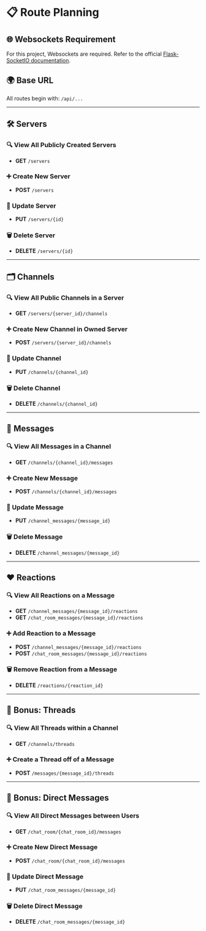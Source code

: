 # 📋 Route Planning

## 🌐 Websockets Requirement
For this project, Websockets are required. Refer to the official [Flask-SocketIO documentation](https://flask-socketio.readthedocs.io/en/latest/).

## 🌍 Base URL
All routes begin with: `/api/...`

---

## 🛠️ Servers

### 🔍 View All Publicly Created Servers
- **GET** `/servers`

### ➕ Create New Server
- **POST** `/servers`

### 📝 Update Server
- **PUT** `/servers/{id}`

### 🗑️ Delete Server
- **DELETE** `/servers/{id}`

---

## 🗂️ Channels

### 🔍 View All Public Channels in a Server
- **GET** `/servers/{server_id}/channels`

### ➕ Create New Channel in Owned Server
- **POST** `/servers/{server_id}/channels`

### 📝 Update Channel
- **PUT** `/channels/{channel_id}`

### 🗑️ Delete Channel
- **DELETE** `/channels/{channel_id}`

---

## 💬 Messages

### 🔍 View All Messages in a Channel
- **GET** `/channels/{channel_id}/messages`

### ➕ Create New Message
- **POST** `/channels/{channel_id}/messages`

### 📝 Update Message
- **PUT** `/channel_messages/{message_id}`

### 🗑️ Delete Message
- **DELETE** `/channel_messages/{message_id}`

---

## ❤️ Reactions

### 🔍 View All Reactions on a Message
- **GET** `/channel_messages/{message_id}/reactions`
- **GET** `/chat_room_messages/{message_id}/reactions`

### ➕ Add Reaction to a Message
- **POST** `/channel_messages/{message_id}/reactions`
- **POST** `/chat_room_messages/{message_id}/reactions`

### 🗑️ Remove Reaction from a Message
- **DELETE** `/reactions/{reaction_id}`

---

## 🎁 Bonus: Threads

### 🔍 View All Threads within a Channel
- **GET** `/channels/threads`

### ➕ Create a Thread off of a Message
- **POST** `/messages/{message_id}/threads`

---

## 🎁 Bonus: Direct Messages

### 🔍 View All Direct Messages between Users
- **GET** `/chat_room/{chat_room_id}/messages`

### ➕ Create New Direct Message
- **POST** `/chat_room/{chat_room_id}/messages`

### 📝 Update Direct Message
- **PUT** `/chat_room_messages/{message_id}`

### 🗑️ Delete Direct Message
- **DELETE** `/chat_room_messages/{message_id}`
